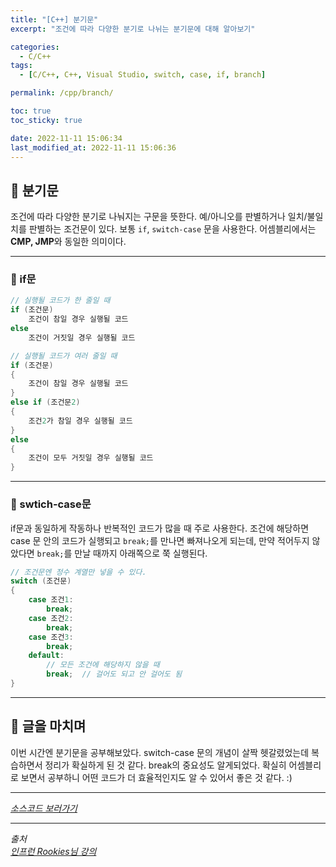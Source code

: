 ```yaml
---
title: "[C++] 분기문"
excerpt: "조건에 따라 다양한 분기로 나뉘는 분기문에 대해 알아보기"

categories:
  - C/C++
tags:
  - [C/C++, C++, Visual Studio, switch, case, if, branch]

permalink: /cpp/branch/

toc: true
toc_sticky: true

date: 2022-11-11 15:06:34
last_modified_at: 2022-11-11 15:06:36
---
```


## 👻 분기문
조건에 따라 다양한 분기로 나눠지는 구문을 뜻한다. 예/아니오를 판별하거나 일치/불일치를 판별하는 조건문이 있다. 보통 ``` if ```, ``` switch-case ``` 문을 사용한다. 어셈블리에서는 **CMP, JMP**와 동일한 의미이다.

***

### 🌱 if문
```c++
// 실행될 코드가 한 줄일 때
if (조건문)
    조건이 참일 경우 실행될 코드
else
    조건이 거짓일 경우 실행될 코드

// 실행될 코드가 여러 줄일 때
if (조건문)
{
    조건이 참일 경우 실행될 코드
}
else if (조건문2)
{
    조건2가 참일 경우 실행될 코드
}
else 
{
    조건이 모두 거짓일 경우 실행될 코드
}
```

***

### 🌱 swtich-case문
if문과 동일하게 작동하나 반복적인 코드가 많을 때 주로 사용한다. 조건에 해당하면 case 문 안의 코드가 실행되고 ``` break; ```를 만나면 빠져나오게 되는데, 만약 적어두지 않았다면 ``` break; ```를 만날 때까지 아래쪽으로 쭉 실행된다.   

```c++
// 조건문엔 정수 계열만 넣을 수 있다.
switch (조건문)
{
    case 조건1:
        break;
    case 조건2:
        break; 
    case 조건3:
        break;
    default:
        // 모든 조건에 해당하지 않을 때
        break;  // 걸어도 되고 안 걸어도 됨
}
```

***

## 👻 글을 마치며
이번 시간엔 분기문을 공부해보았다. switch-case 문의 개념이 살짝 헷갈렸었는데 복습하면서 정리가 확실하게 된 것 같다. break의 중요성도 알게되었다. 확실히 어셈블리로 보면서 공부하니 어떤 코드가 더 효율적인지도 알 수 있어서 좋은 것 같다. :)

***

_[소스코드 보러가기](https://github.com/choi-dan-di/study_cpp/tree/main/flow-control/branch)_

***

_출처_   
_[인프런 Rookies님 강의](https://inf.run/bje8)_   